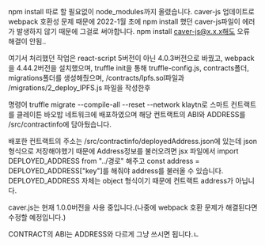 npm install 따로 할 필요없이 node_modules까지 올렸습니다.
caver-js 업데이트로 webpack 호환성 문제 때문에 2022-1월 초에 npm install 했던 caver-js파일이 에러가 발생하지 않기 때문에 그걸로 써야합니다.
npm install caver-js@x.x.x해도 오류 해결이 안됨..

여기서 처리했던 작업은
react-script 5버전이 아닌 4.0.3버전으로 바꿨고,
webpack을 4.44.2버전을 설치했으며,
truffle init을 통해 truffle-config.js, contracts폴더, migrations폴더를 생성해줬으며,
/contracts/Ipfs.sol파일과 /migrations/2_deploy_IPFS.js 파일을 작성한후

명령어 truffle migrate --compile-all --reset --network klaytn로 스마트 컨트랙트를 클레이튼 바오밥 네트워크에 배포하였으며
해당 컨트랙트의 ABI와 ADDRESS를 /src/contractinfo에 담아뒀습니다.

배포한 컨트랙트의 주소는 /src/contractinfo/deployedAddress.json에 있는데 json형식으로 저장해야했기 때문에 Address정보를 불러오려면
jsx 파일에서 import DEPLOYED_ADDRESS from "../경로" 해주고
const address = DEPLOYED_ADDRESS["key"]를 해줘야 address를 불러올 수 있습니다. DEPLOYED_ADDRESS 자체는 object 형식이기 때문에 컨트랙트 address가 아닙니다.

caver.js는 현재 1.0.0버전을 사용 중입니다.(나중에 webpack 호환 문제가 해결된다면 수정할 예정입니다.)

CONTRACT의 ABI는 ADDRESS와 다르게 그냥 쓰시면 됩니다.ㄴ
